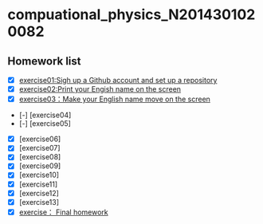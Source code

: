 # compuational_physics_N2014301020082
## Homework list
 - [x] [exercise01:Sigh up a Github account and set up a repository](https://www.zybuluo.com/Decadentvista/note/513348)
 - [x] [exercise02:Print your Engish name on the screen ](https://www.zybuluo.com/Decadentvista/note/513334)
 - [x] [exercise03：Make your English name move on the screen](https://www.zybuluo.com/Decadentvista/note/498418)
 - [-] [exercise04] 
 - [-] [exercise05] 
 - [x] [exercise06]
 - [x] [exercise07]
 - [x] [exercise08]
 - [x] [exercise09]
 - [x] [exercise10]
 - [x] [exercise11]
 - [x] [exercise12]
 - [x] [exercise13]
 - [x] [exercise： Final homework](https://www.zybuluo.com/Decadentvista/note/608947)
